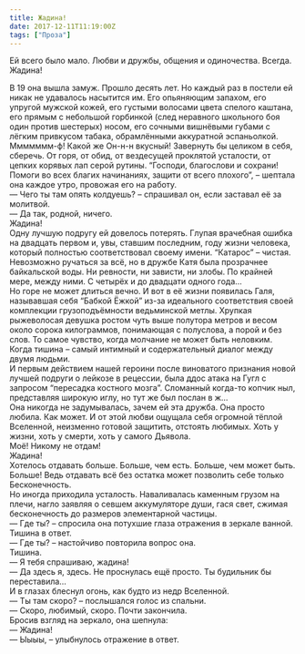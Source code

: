 ```yaml
---
title: Жадина!
date: 2017-12-11T11:19:00Z
tags: ["Проза"]
---
```


Ей всего было мало. Любви и дружбы, общения и одиночества. Всегда.  
Жадина!



В 19 она вышла замуж. Прошло десять лет. Но каждый раз в постели ей никак не удавалось насытится им. Его опьяняющим запахом, его упругой мужской кожей, его густыми волосами цвета спелого каштана, его прямым с небольшой горбинкой (след неравного школьного боя один против шестерых) носом, его сочными вишнёвыми губами с лёгким привкусом табака, обрамлёнными аккуратной эспаньолкой.  
Ммммммм-ф! Какой же Он-н-н вкусный! Завернуть бы целиком в себя, сберечь. От горя, от обид, от вездесущей проклятой усталости, от цепких корявых лап серой рутины. “Господи, благослови и сохрани! Помоги во всех благих начинаниях, защити от всего плохого”, – шептала она каждое утро, провожая его на работу.  
— Чего ты там опять колдуешь? – спрашивал он, если заставал её за молитвой.  
— Да так, родной, ничего.  
Жадина!  
Одну лучшую подругу ей довелось потерять. Глупая врачебная ошибка на двадцать первом и, увы, ставшим последним, году жизни человека, который полностью соответствовал своему имени. “Катарос” – чистая. Невозможно ручаться за всё, но в дружбе Катя была прозрачнее байкальской воды. Ни ревности, ни зависти, ни злобы. По крайней мере, между ними. С четырёх и до двадцати одного года…  
Но горе не может длиться вечно. И вот в её жизни появилась Галя, называвшая себя “Бабкой Ёжкой” из-за идеального соответствия своей комплекции грузоподъёмности ведьминской метлы. Хрупкая рыжеволосая девушка ростом чуть выше полутора метров и весом около сорока килограммов, понимающая с полуслова, а порой и без слов. То самое чувство, когда молчание не может быть неловким. Когда тишина – самый интимный и содержательный диалог между двумя людьми.  
И первым действием нашей героини после виноватого признания новой лучшей подруги о лейкозе в рецессии, была ддос атака на Гугл с запросом “пересадка костного мозга”. Сломанный когда-то копчик ныл, представляя широкую иглу, но тут же был послан в ж…  
Она никогда не задумывалась, зачем ей эта дружба. Она просто любила. Как может. И от этой любви ощущала себя огромной тёплой Вселенной, неизменно готовой защитить, отстоять любимых. Хоть у жизни, хоть у смерти, хоть у самого Дьявола.  
Моё! Никому не отдам!  
Жадина!  
Хотелось отдавать больше. Больше, чем есть. Больше, чем может быть. Больше! Ведь отдавать всё без остатка может позволить себе только Бесконечность.  
Но иногда приходила усталость. Наваливалась каменным грузом на плечи, нагло заявляя о севшем аккумуляторе души, гася свет, сжимая бесконечность до размеров элементарной частицы.  
— Где ты? – спросила она потухшие глаза отражения в зеркале ванной.  
Тишина в ответ.  
— Где ты? – настойчиво повторила вопрос она.  
Тишина.  
— Я тебя спрашиваю, жадина!  
— Да здесь я, здесь. Не проснулась ещё просто. Ты будильник бы переставила…  
И в глазах блеснул огонь, как будто из недр Вселенной.  
— Ты там скоро? – послышался голос из спальни.  
— Скоро, любимый, скоро. Почти закончила.  
Бросив взгляд на зеркало, она шепнула:  
— Жадина!  
— Ыыыы, – улыбнулось отражение в ответ.

